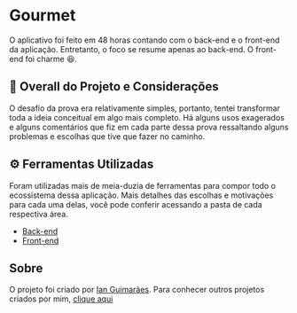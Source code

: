# Gourmet

O aplicativo foi feito em 48 horas contando com o back-end e o front-end da aplicação. Entretanto, o foco se resume apenas ao back-end. O front-end foi charme 😆.


## 🤔 Overall do Projeto e Considerações <a name="overall"></a>

O desafio da prova era relativamente simples, portanto, tentei transformar toda a ideia conceitual em algo mais completo. Há alguns usos exagerados e alguns comentários que fiz em cada parte dessa prova ressaltando alguns problemas e escolhas que tive que fazer no caminho.

## ⚙ Ferramentas Utilizadas

Foram utilizadas mais de meia-duzia de ferramentas para compor todo o ecossistema dessa aplicação. Mais detalhes das escolhas e motivações para cada uma delas, você pode conferir acessando a pasta de cada respectiva área.

* [Back-end](https://github.com/ianguuima/gourmet/tree/master/backend)
* [Front-end](https://github.com/ianguuima/gourmet/tree/master/backend)


## Sobre

O projeto foi criado por [Ian Guimarães](https://www.linkedin.com/in/ianguuima/). Para conhecer outros projetos criados por mim, [clique aqui](https://github.com/ianguuima)
